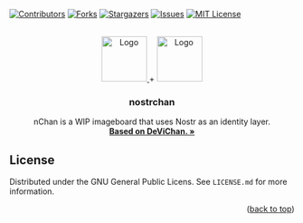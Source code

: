<a name="readme-top"></a>



<!-- PROJECT SHIELDS -->
<!--
*** I'm using markdown "reference style" links for readability.
*** Reference links are enclosed in brackets [ ] instead of parentheses ( ).
*** See the bottom of this document for the declaration of the reference variables
*** for contributors-url, forks-url, etc. This is an optional, concise syntax you may use.
*** https://www.markdownguide.org/basic-syntax/#reference-style-links
-->
[![Contributors][contributors-shield]][contributors-url]
[![Forks][forks-shield]][forks-url]
[![Stargazers][stars-shield]][stars-url]
[![Issues][issues-shield]][issues-url]
[![MIT License][license-shield]][license-url]



<!-- PROJECT LOGO -->
<br />
<div align="center">
  <a href="https://github.com/dead-guru/devichan">
    <img src="https://i.imgur.com/pzQwvyq.gif" alt="Logo" width="80" height="80">
  </a>+
    <a href="https://github.com/dead-guru/devichan">
    <img src="https://github.com/mbarulli/nostr-logo/blob/main/PNG/nostr-icon-white-256x256.png" alt="Logo" width="80" height="80">
  </a>
  
<h3 align="center">nostrchan</h3>

  <p align="center">
    nChan is a WIP imageboard that uses Nostr as an identity layer. 
    <br />
    <a href="https://github.com/dead-guru/devichan"><strong>Based on DeViChan. »</strong></a>
  </p>
</div>

<!-- LICENSE -->
## License

Distributed under the GNU General Public Licens. See `LICENSE.md` for more information.

<p align="right">(<a href="#readme-top">back to top</a>)</p>


<!-- MARKDOWN LINKS & IMAGES -->
<!-- https://www.markdownguide.org/basic-syntax/#reference-style-links -->
[contributors-shield]: https://img.shields.io/github/contributors/dead-guru/devichan.svg?style=for-the-badge
[contributors-url]: https://github.com/dead-guru/devichan/graphs/contributors
[forks-shield]: https://img.shields.io/github/forks/dead-guru/devichan.svg?style=for-the-badge
[forks-url]: https://github.com/dead-guru/devichan/network/members
[stars-shield]: https://img.shields.io/github/stars/dead-guru/devichan.svg?style=for-the-badge
[stars-url]: https://github.com/dead-guru/devichan/stargazers
[issues-shield]: https://img.shields.io/github/issues/dead-guru/devichan.svg?style=for-the-badge
[issues-url]: https://github.com/dead-guru/devichan/issues
[license-shield]: https://img.shields.io/badge/License-GPLv3-blue.svg?style=for-the-badge
[license-url]: https://github.com/dead-guru/devichan/blob/master/LICENSE.txt
[product-screenshot]: https://user-images.githubusercontent.com/1472664/211690585-1732c076-4889-447f-88ff-8912b18b4a05.png
